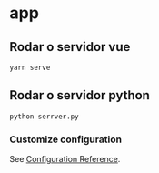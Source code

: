 # app

## Rodar o servidor vue
```
yarn serve
```

## Rodar o servidor python
```
python serrver.py
```

### Customize configuration
See [Configuration Reference](https://cli.vuejs.org/config/).
